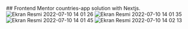 ## Frontend Mentor countries-app solution with Nextjs.
![Ekran Resmi 2022-07-10 14 01 26](https://user-images.githubusercontent.com/98381051/178142167-1d96e63c-7f0f-4942-8e1e-a53d85c2b2b3.png)
![Ekran Resmi 2022-07-10 14 01 35](https://user-images.githubusercontent.com/98381051/178142171-cf99d597-3f87-4b0b-9b4a-e5b551c1530f.png)
![Ekran Resmi 2022-07-10 14 01 45](https://user-images.githubusercontent.com/98381051/178142172-36cb9f60-0fe2-4a81-9db9-32e271210e42.png)
![Ekran Resmi 2022-07-10 14 02 13](https://user-images.githubusercontent.com/98381051/178142173-f1775f70-e053-45a3-b8df-bfd3f2d1953b.png)
